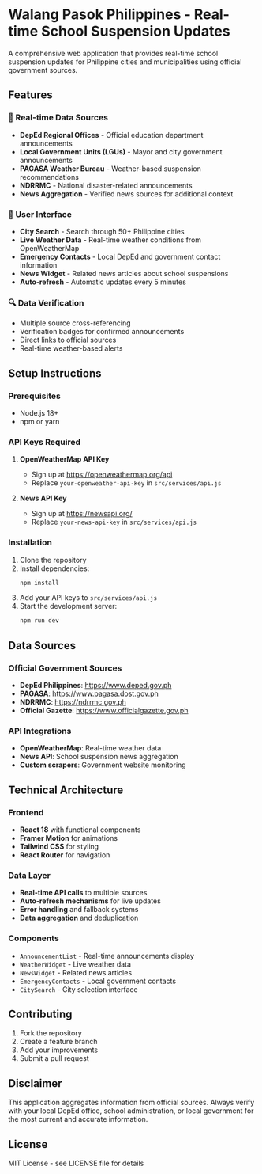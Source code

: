 # Walang Pasok Philippines - Real-time School Suspension Updates

A comprehensive web application that provides real-time school suspension updates for Philippine cities and municipalities using official government sources.

## Features

### 🏫 Real-time Data Sources
- **DepEd Regional Offices** - Official education department announcements
- **Local Government Units (LGUs)** - Mayor and city government announcements
- **PAGASA Weather Bureau** - Weather-based suspension recommendations
- **NDRRMC** - National disaster-related announcements
- **News Aggregation** - Verified news sources for additional context

### 📱 User Interface
- **City Search** - Search through 50+ Philippine cities
- **Live Weather Data** - Real-time weather conditions from OpenWeatherMap
- **Emergency Contacts** - Local DepEd and government contact information
- **News Widget** - Related news articles about school suspensions
- **Auto-refresh** - Automatic updates every 5 minutes

### 🔍 Data Verification
- Multiple source cross-referencing
- Verification badges for confirmed announcements
- Direct links to official sources
- Real-time weather-based alerts

## Setup Instructions

### Prerequisites
- Node.js 18+ 
- npm or yarn

### API Keys Required
1. **OpenWeatherMap API Key**
   - Sign up at https://openweathermap.org/api
   - Replace `your-openweather-api-key` in `src/services/api.js`

2. **News API Key**
   - Sign up at https://newsapi.org/
   - Replace `your-news-api-key` in `src/services/api.js`

### Installation
1. Clone the repository
2. Install dependencies:
   ```bash
   npm install
   ```
3. Add your API keys to `src/services/api.js`
4. Start the development server:
   ```bash
   npm run dev
   ```

## Data Sources

### Official Government Sources
- **DepEd Philippines**: https://www.deped.gov.ph
- **PAGASA**: https://www.pagasa.dost.gov.ph
- **NDRRMC**: https://ndrrmc.gov.ph
- **Official Gazette**: https://www.officialgazette.gov.ph

### API Integrations
- **OpenWeatherMap**: Real-time weather data
- **News API**: School suspension news aggregation
- **Custom scrapers**: Government website monitoring

## Technical Architecture

### Frontend
- **React 18** with functional components
- **Framer Motion** for animations
- **Tailwind CSS** for styling
- **React Router** for navigation

### Data Layer
- **Real-time API calls** to multiple sources
- **Auto-refresh mechanisms** for live updates
- **Error handling** and fallback systems
- **Data aggregation** and deduplication

### Components
- `AnnouncementList` - Real-time announcements display
- `WeatherWidget` - Live weather data
- `NewsWidget` - Related news articles
- `EmergencyContacts` - Local government contacts
- `CitySearch` - City selection interface

## Contributing

1. Fork the repository
2. Create a feature branch
3. Add your improvements
4. Submit a pull request

## Disclaimer

This application aggregates information from official sources. Always verify with your local DepEd office, school administration, or local government for the most current and accurate information.

## License

MIT License - see LICENSE file for details
